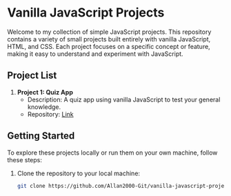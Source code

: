 # Vanilla JavaScript Projects

Welcome to my collection of simple JavaScript projects. This repository contains a variety of small projects built entirely with vanilla JavaScript, HTML, and CSS. Each project focuses on a specific concept or feature, making it easy to understand and experiment with JavaScript.

## Project List

1. **Project 1: Quiz App**
   - Description: A quiz app using vanilla JavaScript to test your general knowledge.
   - Repository: [Link]([https://github.com/yourusername/project1](https://github.com/Allan2000-Git/vanilla-javascript-projects/tree/main/quizz-app))

## Getting Started

To explore these projects locally or run them on your own machine, follow these steps:

1. Clone the repository to your local machine:

   ```bash
   git clone https://github.com/Allan2000-Git/vanilla-javascript-projects
